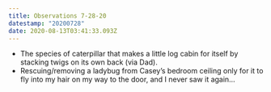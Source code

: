 ```yaml
---
title: Observations 7-28-20
datestamp: "20200728"
date: 2020-08-13T03:41:33.093Z
---
```

- The species of caterpillar that makes a little log cabin for itself by stacking twigs on its own back (via Dad).
- Rescuing/removing a ladybug from Casey’s bedroom ceiling only for it to fly into my hair on my way to the door, and I never saw it again…